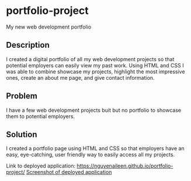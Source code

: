 # portfolio-project

My new web development portfolio

## Description

I created a digital portfolio of all my web development projects so that potential employers can easily view my past work. Using HTML and CSS I was able to combine showcase my projects, highlight the most impressive ones, create an about me page, and give contact information.

## Problem

I have a few web development projects buit but no portfolio to showcase them to potential employers.

## Solution

I created a portfolio page using HTML and CSS so that employers have an easy, eye-catching, user friendly way to easily access all my projects.

Link to deployed application: https://nguyenaileen.github.io/portfolio-project/
[Screenshot of deployed application](./assets/images/Screenshot.png)
